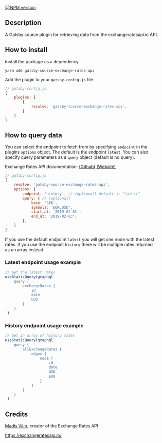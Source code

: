 [![NPM version](https://img.shields.io/npm/v/gatsby-source-exchange-rates-api.svg)](https://www.npmjs.com/package/gatsby-source-exchange-rates-api)

## Description
A Gatsby source plugin for retrieving data from the exchangeratesapi.io API.

## How to install
Install the package as a dependency

`yarn add gatsby-source-exchange-rates-api`

Add the plugin to your `gatsby-config.js` file
```javascript
// gatsby-config.js
{
	plugins: [
		{
			resolve: 'gatsby-source-exchange-rates-api',
		}
	]
}
```

## How to query data
You can select the endpoint to fetch from by specifying `endpoint` in the plugins `options` object. The default is the endpoint `latest`. You can also specify query parameters as a `query` object (default is no query).

Exchange Rates API documentation: [(Github)](https://github.com/exchangeratesapi/exchangeratesapi) [(Website)](https://exchangeratesapi.io/)

```javascript
// gatsby-config.js
{
	resolve: 'gatsby-source-exchange-rates-api',
	options: {
		endpoint: 'history', // (optional) default is "latest"
		query: { // (optional)
			base: 'SEK',
			symbols: 'EUR,USD',
			start_at: '2019-02-01',
			end_at: '2019-02-03',
		},
	}
}
```

If you use the default endpoint `latest` you will get one node with the latest rates. If you use the endpoint `history` there will be multiple rates returned as an array instead.

### Latest endpoint usage example
```javascript
// Get the latest rates
useStaticQuery(graphql`
	query {
		exchangeRates {
			id
			date
			USD
		}
	}
`)
```

### History endpoint usage example
```javascript
// Get an array of history rates
useStaticQuery(graphql`
	query {
		allExchangeRates {
			edges {
				node {
					id
					date
					USD
					EUR
				}
			}
		}
	}
`)
```

## Credits
[Madis Väin](https://github.com/madisvain), creator of the Exchange Rates API

https://exchangeratesapi.io/